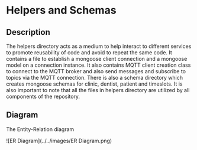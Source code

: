 # Helpers and Schemas

## Description 
The helpers directory acts as a medium to help interact to different services to promote reusability of code and avoid to repeat the same code. It contains a file to establish a mongoose client connection and a mongoose model on a connection instance. It also contains MQTT client creation class to connect to the MQTT broker and also send messages and subscribe to topics via the MQTT connection.
There is also a schema directory which creates mongoose schemas for clinic, dentist, patient and timeslots. It is also important to note that all the files in helpers directory are utilized by all components of the repository.

## Diagram
The Entity-Relation diagram

![ER Diagram](../../images/ER Diagram.png)


